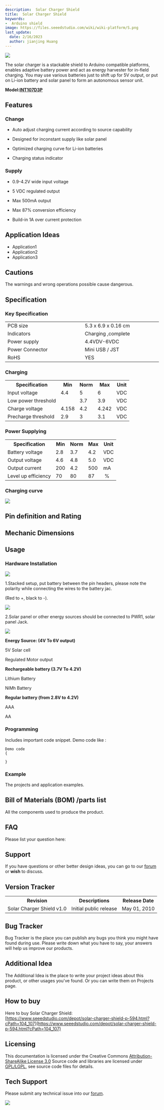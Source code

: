 ```yaml
---
description:  Solar Charger Shield
title:  Solar Charger Shield
keywords:
-  Arduino shield
image: https://files.seeedstudio.com/wiki/wiki-platform/S.png
last_update:
  date: 2/16/2023
  author: jianjing Huang
---
```


<!-- ---
name:  Solar Charger Shield
category: Discontinued
bzurl:
oldwikiname: Solar_Charger_Shield
prodimagename:
bzprodimageurl:
surveyurl: https://www.research.net/r/Solar_Charger_Shield
sku:
tags:

--- -->

![](https://files.seeedstudio.com/wiki/Solar_Charger_Shield/img/Solar-charger-shield.jpg)

The solar charger is a stackable shield to Arduino compatible platforms, enables adaptive battery power and act as energy harvester for in-field charging. You may use various batteries just to shift up for 5V output, or put on Li-ion battery and solar panel to form an autonomous sensor unit.

**Model:[INT107D3P](https://www.seeedstudio.com/depot/solar-charger-shield-p-594.html?cPath=104_107)**

## Features  

### Change

* Auto adjust charging current according to source capability

* Designed for inconstant supply like solar panel

* Optimized charging curve for Li-ion batteries

* Charging status indicator

### Supply

* 0.9-4.2V wide input voltage

* 5 VDC regulated output

* Max 500mA output

* Max 87% conversion efficiency

* Build-in 1A over current protection

## Application Ideas  

* Application1
* Application2
* Application3

## Cautions  

The warnings and wrong operations possible cause dangerous.

## Specification

### Key Specification

<table>
  <tbody><tr>
      <td width="400px"> PCB size
      </td>
      <td width="400px"> 5.3 x 6.9 x 0.16 cm
      </td></tr>
    <tr style={{fontSize: '90%'}}>
      <td>  Indicators
      </td>
      <td>  Charging ,complete
      </td></tr>
    <tr style={{fontSize: '90%'}}>
      <td> Power supply
      </td>
      <td>4.4VDV-6VDC
      </td></tr>
    <tr style={{fontSize: '90%'}}>
      <td> Power Connector
      </td>
      <td> Mini USB / JST
      </td></tr>
    <tr style={{fontSize: '90%'}}>
      <td> RoHS
      </td>
      <td> YES
      </td></tr></tbody></table>

### Charging

<table>
  <tbody><tr>
      <th>Specification
      </th>
      <th>Min
      </th>
      <th>Norm
      </th>
      <th>Max
      </th>
      <th>Unit
      </th></tr>
    <tr style={{fontSize: '90%'}}>
      <td width={600}> Input voltage
      </td>
      <td width={100}>  4.4
      </td>
      <td width={100}>  5
      </td>
      <td width={100}>  6
      </td>
      <td width={100}>  VDC
      </td></tr>
    <tr style={{fontSize: '90%'}}>
      <td> Low power threshold
      </td>
      <td>
      </td>
      <td>  3.7
      </td>
      <td>  3.9
      </td>
      <td>  VDC
      </td></tr>
    <tr style={{fontSize: '90%'}}>
      <td> Charge voltage
      </td>
      <td>  4.158
      </td>
      <td>  4.2
      </td>
      <td>  4.242
      </td>
      <td>  VDC
      </td></tr>
    <tr style={{fontSize: '90%'}}>
      <td> Precharge threshold
      </td>
      <td>  2.9
      </td>
      <td>  3
      </td>
      <td>  3.1
      </td>
      <td>  VDC
      </td></tr></tbody></table>

### Power Supplying

<table>
  <tbody><tr>
      <th>Specification
      </th>
      <th>Min
      </th>
      <th>Norm
      </th>
      <th>Max
      </th>
      <th>Unit
      </th></tr>
    <tr style={{fontSize: '90%'}}>
      <td width={600}> Battery voltage
      </td>
      <td width={100}>  2.8
      </td>
      <td width={100}>  3.7
      </td>
      <td width={100}>  4.2
      </td>
      <td width={100}>  VDC
      </td></tr>
    <tr style={{fontSize: '90%'}}>
      <td> Output voltage
      </td>
      <td>  4.6
      </td>
      <td>  4.8
      </td>
      <td>  5.0
      </td>
      <td>  VDC
      </td></tr>
    <tr style={{fontSize: '90%'}}>
      <td> Output current
      </td>
      <td>  200
      </td>
      <td>  4.2
      </td>
      <td>  500
      </td>
      <td>  mA
      </td></tr>
    <tr style={{fontSize: '90%'}}>
      <td> Level up efficiency
      </td>
      <td>  70
      </td>
      <td>  80
      </td>
      <td>  87
      </td>
      <td> &nbsp;%
      </td></tr></tbody></table>

### Charging curve

![](https://files.seeedstudio.com/wiki/Solar_Charger_Shield/img/Changing-curve.jpg)

## Pin definition and Rating  

## Mechanic Dimensions  

## Usage  

### Hardware Installation  

![](https://files.seeedstudio.com/wiki/Solar_Charger_Shield/img/Solarchange-hardware.jpg)

1.Stacked setup, put battery between the pin headers, please note the polarity while connecting the wires to the battery jac.

(Red to +, black to -).

![](https://files.seeedstudio.com/wiki/Solar_Charger_Shield/img/Solarchange-hardware-step1.jpg)

2.Solar panel or other energy sources should be connected to PWR1, solar panel Jack.

![](https://files.seeedstudio.com/wiki/Solar_Charger_Shield/img/Solarchange-hardware-step2.jpg)

**Energy Source: (4V To 6V output)**

5V Solar cell

Regulated Motor output

**Rechargeable battery (3.7V To 4.2V)**

Lithium Battery

NiMh Battery

**Regular battery (from 2.8V to 4.2V)**

AAA

AA

### Programming  

Includes important code snippet.
Demo code like :

```
Demo code
{

}
```

### Example  

The projects and application examples.

## Bill of Materials (BOM) /parts list  

All the components used to produce the product.

## FAQ  

Please list your question here:

## Support  

If you have questions or other better design ideas, you can go to our [forum](https://www.seeedstudio.com/forum) or **wish** to discuss.

## Version Tracker  

<table>
  <tbody><tr>
      <th>Revision
      </th>
      <th>Descriptions
      </th>
      <th>Release Date
      </th></tr>
    <tr style={{fontSize: '90%'}}>
      <td width={300}> Solar Charger Shield v1.0
      </td>
      <td width={500}> Initial public release
      </td>
      <td width={200}> May 01, 2010
      </td></tr></tbody></table>

## Bug Tracker  

Bug Tracker is the place you can publish any bugs you think you might have found during use. Please write down what you have to say, your answers will help us improve our products.

## Additional Idea  

The Additional Idea is the place to write your project ideas about this product, or other usages you've found. Or you can write them on Projects page.

## How to buy  

Here to buy Solar Charger Shield: [https://www.seeedstudio.com/depot/solar-charger-shield-p-594.html?cPath=104_107](https://www.seeedstudio.com/depot/solar-charger-shield-p-594.html?cPath=104_107)

## Licensing  

This documentation is licensed under the Creative Commons [Attribution-ShareAlike License 3.0](http://creativecommons.org/licenses/by-sa/3.0/) Source code and libraries are licensed under [GPL/LGPL](http://www.gnu.org/licenses/gpl.html), see source code files for details.

## Tech Support

Please submit any technical issue into our [forum](https://forum.seeedstudio.com/). <br />
<p style={{textAlign: 'center'}}><a href="https://www.seeedstudio.com/act-4.html?utm_source=wiki&utm_medium=wikibanner&utm_campaign=newproducts" target="_blank"><img src="https://files.seeedstudio.com/wiki/Wiki_Banner/new_product.jpg" /></a></p>
